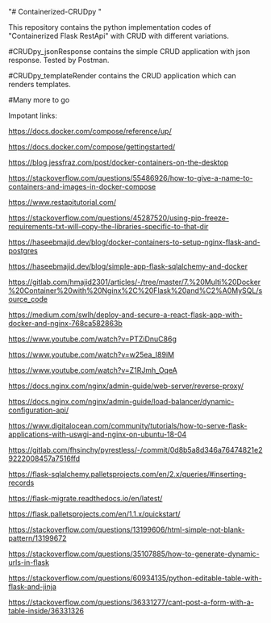 "# Containerized-CRUDpy " 

This repository contains the python implementation codes of "Containerized Flask RestApi" with CRUD with different variations.

#CRUDpy_jsonResponse contains the simple CRUD application with json response. Tested by Postman.

#CRUDpy_templateRender contains the CRUD application which can renders templates.

#Many more to go



Impotant links:

https://docs.docker.com/compose/reference/up/

https://docs.docker.com/compose/gettingstarted/

https://blog.jessfraz.com/post/docker-containers-on-the-desktop

https://stackoverflow.com/questions/55486926/how-to-give-a-name-to-containers-and-images-in-docker-compose

https://www.restapitutorial.com/

https://stackoverflow.com/questions/45287520/using-pip-freeze-requirements-txt-will-copy-the-libraries-specific-to-that-dir

https://haseebmajid.dev/blog/docker-containers-to-setup-nginx-flask-and-postgres

https://haseebmajid.dev/blog/simple-app-flask-sqlalchemy-and-docker

https://gitlab.com/hmajid2301/articles/-/tree/master/7.%20Multi%20Docker%20Container%20with%20Nginx%2C%20Flask%20and%C2%A0MySQL/source_code

https://medium.com/swlh/deploy-and-secure-a-react-flask-app-with-docker-and-nginx-768ca582863b

https://www.youtube.com/watch?v=PTZiDnuC86g

https://www.youtube.com/watch?v=w25ea_I89iM

https://www.youtube.com/watch?v=Z1RJmh_OqeA

https://docs.nginx.com/nginx/admin-guide/web-server/reverse-proxy/

https://docs.nginx.com/nginx/admin-guide/load-balancer/dynamic-configuration-api/

https://www.digitalocean.com/community/tutorials/how-to-serve-flask-applications-with-uswgi-and-nginx-on-ubuntu-18-04

https://gitlab.com/fhsinchy/pyrestless/-/commit/0d8b5a8d346a76474821e29222008457a7516ffd

https://flask-sqlalchemy.palletsprojects.com/en/2.x/queries/#inserting-records

https://flask-migrate.readthedocs.io/en/latest/

https://flask.palletsprojects.com/en/1.1.x/quickstart/

https://stackoverflow.com/questions/13199606/html-simple-not-blank-pattern/13199672

https://stackoverflow.com/questions/35107885/how-to-generate-dynamic-urls-in-flask

https://stackoverflow.com/questions/60934135/python-editable-table-with-flask-and-jinja

https://stackoverflow.com/questions/36331277/cant-post-a-form-with-a-table-inside/36331326
